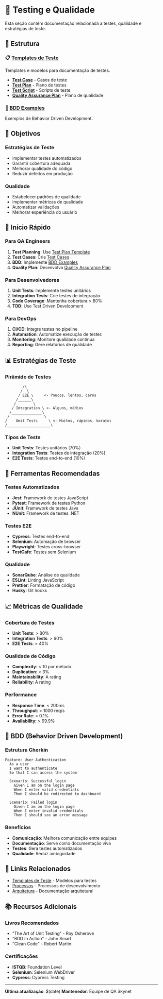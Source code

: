 # 🧪 Testing e Qualidade

Esta seção contém documentação relacionada a testes, qualidade e estratégias de teste.

## 📁 Estrutura

### 📋 [Templates de Teste](../templates/testing/)
Templates e modelos para documentação de testes.

- **[Test Case](../templates/testing/test-case-template.md)** - Casos de teste
- **[Test Plan](../templates/testing/test-plan-template.md)** - Plano de testes
- **[Test Script](../templates/testing/test-script-template.md)** - Scripts de teste
- **[Quality Assurance Plan](../templates/testing/quality-assurance-plan-template.md)** - Plano de qualidade

### 📝 [BDD Examples](bdd-example.md)
Exemplos de Behavior Driven Development.

## 🎯 Objetivos

### Estratégias de Teste
- Implementar testes automatizados
- Garantir cobertura adequada
- Melhorar qualidade do código
- Reduzir defeitos em produção

### Qualidade
- Estabelecer padrões de qualidade
- Implementar métricas de qualidade
- Automatizar validações
- Melhorar experiência do usuário

## 🚀 Início Rápido

### Para QA Engineers
1. **Test Planning**: Use [Test Plan Template](../templates/testing/test-plan-template.md)
2. **Test Cases**: Crie [Test Cases](../templates/testing/test-case-template.md)
3. **BDD**: Implemente [BDD Examples](bdd-example.md)
4. **Quality Plan**: Desenvolva [Quality Assurance Plan](../templates/testing/quality-assurance-plan-template.md)

### Para Desenvolvedores
1. **Unit Tests**: Implemente testes unitários
2. **Integration Tests**: Crie testes de integração
3. **Code Coverage**: Mantenha cobertura > 80%
4. **TDD**: Use Test Driven Development

### Para DevOps
1. **CI/CD**: Integre testes no pipeline
2. **Automation**: Automatize execução de testes
3. **Monitoring**: Monitore qualidade contínua
4. **Reporting**: Gere relatórios de qualidade

## 📊 Estratégias de Teste

### Pirâmide de Testes
```
        /\
       /  \
      / E2E \     <- Poucos, lentos, caros
     /______\
    /        \
   / Integration \ <- Alguns, médios
  /______________\
 /                \
/    Unit Tests     \ <- Muitos, rápidos, baratos
/____________________\
```

### Tipos de Teste
- **Unit Tests**: Testes unitários (70%)
- **Integration Tests**: Testes de integração (20%)
- **E2E Tests**: Testes end-to-end (10%)

## 🔧 Ferramentas Recomendadas

### Testes Automatizados
- **Jest**: Framework de testes JavaScript
- **Pytest**: Framework de testes Python
- **JUnit**: Framework de testes Java
- **NUnit**: Framework de testes .NET

### Testes E2E
- **Cypress**: Testes end-to-end
- **Selenium**: Automação de browser
- **Playwright**: Testes cross-browser
- **TestCafe**: Testes sem Selenium

### Qualidade
- **SonarQube**: Análise de qualidade
- **ESLint**: Linting JavaScript
- **Prettier**: Formatação de código
- **Husky**: Git hooks

## 📈 Métricas de Qualidade

### Cobertura de Testes
- **Unit Tests**: > 80%
- **Integration Tests**: > 60%
- **E2E Tests**: > 40%

### Qualidade de Código
- **Complexity**: < 10 por método
- **Duplication**: < 3%
- **Maintainability**: A rating
- **Reliability**: A rating

### Performance
- **Response Time**: < 200ms
- **Throughput**: > 1000 req/s
- **Error Rate**: < 0.1%
- **Availability**: > 99.9%

## 🎯 BDD (Behavior Driven Development)

### Estrutura Gherkin
```gherkin
Feature: User Authentication
  As a user
  I want to authenticate
  So that I can access the system

  Scenario: Successful login
    Given I am on the login page
    When I enter valid credentials
    Then I should be redirected to dashboard

  Scenario: Failed login
    Given I am on the login page
    When I enter invalid credentials
    Then I should see an error message
```

### Benefícios
- **Comunicação**: Melhora comunicação entre equipes
- **Documentação**: Serve como documentação viva
- **Testes**: Gera testes automatizados
- **Qualidade**: Reduz ambiguidade

## 🔗 Links Relacionados

- [Templates de Teste](../templates/testing/) - Modelos para testes
- [Processos](../processes/README.md) - Processos de desenvolvimento
- [Arquitetura](../architecture/README.md) - Documentação arquitetural

## 📚 Recursos Adicionais

### Livros Recomendados
- "The Art of Unit Testing" - Roy Osherove
- "BDD in Action" - John Smart
- "Clean Code" - Robert Martin

### Certificações
- **ISTQB**: Foundation Level
- **Selenium**: Selenium WebDriver
- **Cypress**: Cypress Testing

---

**Última atualização**: $(date)
**Mantenedor**: Equipe de QA Skynet
